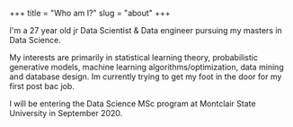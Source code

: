 +++
title = "Who am I?"
slug = "about"
+++

I'm a 27 year old jr Data Scientist & Data engineer pursuing my masters in Data Science.  

My interests are primarily in statistical learning theory, probabilistic generative models, machine learning 
algorithms/optimization, data mining and database design. Im currently trying to get my foot in the door 
for my first post bac job.

I will be entering the Data Science MSc program at Montclair State University in September 2020. 
